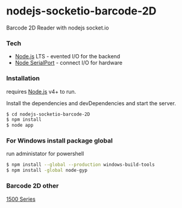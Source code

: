 # nodejs-socketio-barcode-2D
Barcode 2D Reader with nodejs socket.io

### Tech
 * [Node.js](https://nodejs.org/en/) LTS - evented I/O for the backend
 * [Node SerialPort](https://serialport.io/) - connect I/O for hardware
 
### Installation
requires [Node.js](https://nodejs.org/) v4+ to run.

Install the dependencies and devDependencies and start the server.

```sh
$ cd nodejs-socketio-barcode-2D
$ npm install
$ node app
```

### For Windows install package global
run administator for powershell
```sh
$ npm install --global --production windows-build-tools
$ npm install -global node-gyp
```
### Barcode 2D other
[1500 Series](https://www.cipherlab.com/en/product-249450/General-Handheld-Scanner-1500-Series.html)
